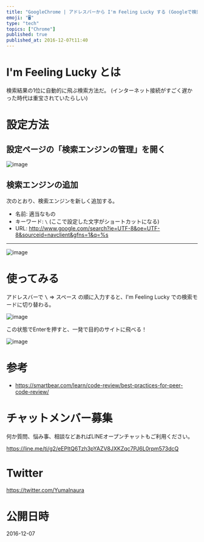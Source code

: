 ```yaml
---
title: "GoogleChrome | アドレスバーから I'm Feeling Lucky する (Googleで検索順位1位のサイトに飛ぶ)"
emoji: "🖥"
type: "tech"
topics: ["Chrome"]
published: true
published_at: 2016-12-07t11:40
---
```


# I'm Feeling Lucky とは

検索結果の1位に自動的に飛ぶ検索方法だ。
(インターネット接続がすごく遅かった時代は重宝されていたらしい)

# 設定方法

## 設定ページの「検索エンジンの管理」を開く

![image](https://qiita-image-store.s3.amazonaws.com/0/89618/1bccbf4e-9fe3-235a-6a39-d921b662b4ed.png)


## 検索エンジンの追加

次のとおり、検索エンジンを新しく追加する。


- 名前: 適当なもの
- キーワード: `\` (ここで設定した文字がショートカットになる)
- URL: http://www.google.com/search?ie=UTF-8&oe=UTF-8&sourceid=navclient&gfns=1&q=%s

---

![image](https://qiita-image-store.s3.amazonaws.com/0/89618/29b8346e-d070-7a19-0a84-b12758f2aa96.png)

# 使ってみる

アドレスバーで <kbd>\\</kbd> => <kbd>スペース</kbd> の順に入力すると、I'm Feeling Lucky での検索モードに切り替わる。

![image](https://qiita-image-store.s3.amazonaws.com/0/89618/fb8857e3-7c5e-caa4-c8a0-fe126e9c32fc.png)

この状態でEnterを押すと、一発で目的のサイトに飛べる！

![image](https://qiita-image-store.s3.amazonaws.com/0/89618/2e34ba6c-d14e-5631-435c-daf87af62d09.png)

# 参考

- https://smartbear.com/learn/code-review/best-practices-for-peer-code-review/









<!-- Update From Qiita API -->

# チャットメンバー募集


何か質問、悩み事、相談などあればLINEオープンチャットもご利用ください。

https://line.me/ti/g2/eEPltQ6Tzh3pYAZV8JXKZqc7PJ6L0rpm573dcQ





# Twitter


https://twitter.com/YumaInaura


<!-- Update From Qiita API -->



# 公開日時

2016-12-07
